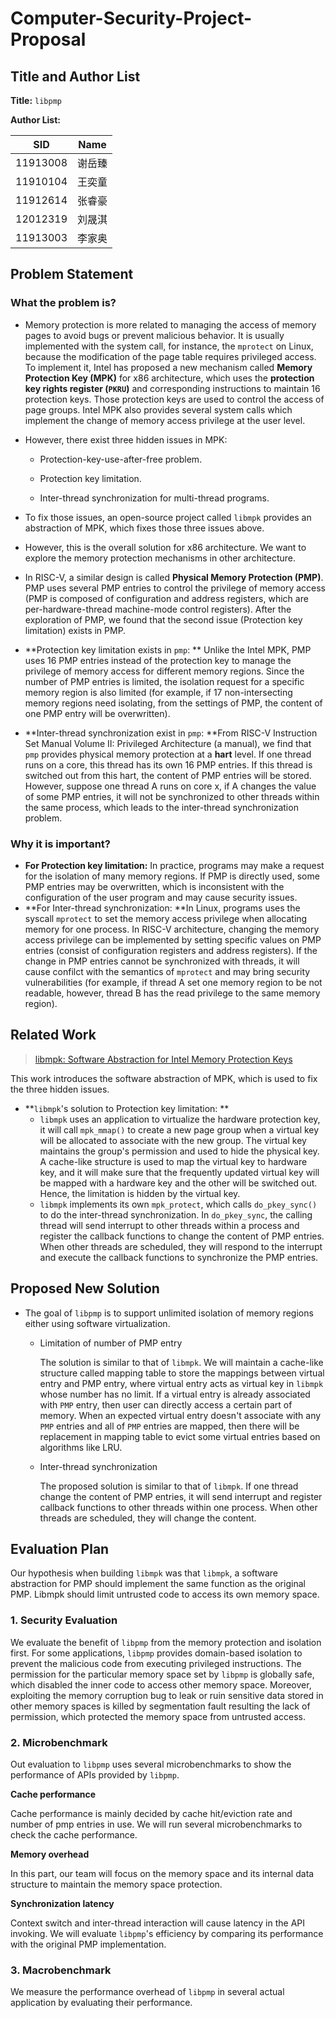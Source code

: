 # Computer-Security-Project-Proposal

## Title and Author List

**Title:** `libpmp`

**Author List:** 

| SID      | Name   |
| -------- | ------ |
| 11913008 | 谢岳臻 |
| 11910104 | 王奕童 |
| 11912614 | 张睿豪 |
| 12012319 | 刘晟淇 |
| 11913003 | 李家奥 |



## Problem Statement



### What the problem is?
* Memory protection is more related to managing the access of memory pages to avoid bugs or prevent malicious behavior. It is usually implemented with the system call, for instance, the `mprotect` on Linux, because the modification of the page table requires privileged access. To implement it, Intel has proposed a new mechanism called **Memory Protection Key (MPK)** for x86 architecture, which uses the **protection key rights register (`PKRU`)** and corresponding instructions to maintain 16 protection keys. Those protection keys are used to control the access of page groups. Intel MPK also provides several system calls which implement the change of memory access privilege at the user level.

* However, there exist three hidden issues in MPK:

  * Protection-key-use-after-free problem.

  * Protection key limitation.

  * Inter-thread synchronization for multi-thread programs.


* To fix those issues, an open-source project called `libmpk` provides an abstraction of MPK, which fixes those three issues above.
* However, this is the overall solution for x86 architecture. We want to explore the memory protection mechanisms in other architecture.
* In RISC-V, a similar design is called **Physical Memory Protection (PMP)**. PMP uses several PMP entries to control the privilege of memory access (PMP is composed of configuration and address registers, which are per-hardware-thread machine-mode control registers). After the exploration of PMP, we found that the second issue (Protection key limitation) exists in PMP.
* **Protection key limitation exists in `pmp`: ** Unlike the Intel MPK, PMP uses 16 PMP entries instead of the protection key to manage the privilege of memory access for different memory regions. Since the number of PMP entries is limited, the isolation request for a specific memory region is also limited (for example, if 17 non-intersecting memory regions need isolating, from the settings of PMP, the content of one PMP entry will be overwritten). 
* **Inter-thread synchronization exist in `pmp`: **From RISC-V Instruction Set Manual Volume II: Privileged Architecture (a manual), we find that `pmp` provides physical memory protection at a **hart** level. If one thread runs on a core,  this thread has its own 16 PMP entries. If this thread is switched out from this hart, the content of PMP entries will be stored. However, suppose one thread A runs on core x, if A changes the value of some PMP entries, it will not be synchronized to other threads within the same process, which leads to the inter-thread synchronization problem.



### Why it is important?

* **For Protection key limitation:** In practice, programs may make a request for the isolation of many memory regions. If PMP is directly used, some PMP entries may be overwritten, which is inconsistent with the configuration of the user program and may cause security issues. 
* **For Inter-thread synchronization: **In Linux, programs uses the syscall `mprotect` to set the memory access privilege when allocating memory for one process. In RISC-V architecture, changing the memory access privilege can be implemented by setting specific values on PMP entries (consist of configuration registers and address registers). If the change in PMP entries cannot be synchronized with threads, it will cause confilct with the semantics of `mprotect` and may bring security vulnerabilities (for example, if thread A set one memory region to be not readable, however, thread B has the read privilege to the same memory region).

## Related Work

> [libmpk: Software Abstraction for Intel Memory Protection Keys](https://arxiv.org/pdf/1811.07276.pdf)

This work introduces the software abstraction of MPK, which is used to fix the three hidden issues.

* **`libmpk`'s solution to Protection key limitation: **
  * `libmpk` uses an application to virtualize the hardware protection key, it will call `mpk_mmap()` to create a new page group when a virtual key will be allocated to associate with the new group.  The virtual key maintains the group's permission and used to hide the physical key. A cache-like structure is used to map the virtual key to hardware key, and it will make sure that the frequently updated virtual key will be mapped with a hardware key and the other will be switched out. Hence, the limitation is hidden by the virtual key.
  * `libmpk` implements its own `mpk_protect`, which calls `do_pkey_sync()` to do the inter-thread synchronization. In `do_pkey_sync`, the calling thread will send interrupt to other threads within a process and register the callback functions to change the content of PMP entries. When other threads are scheduled, they will respond to the interrupt and execute the callback functions to synchronize the PMP entries.

<!--TODO: introduce solutions in libmpk-->

## Proposed New Solution

* The goal of `libpmp` is to support unlimited isolation of memory regions either using software virtualization.

  * Limitation of number of PMP entry

    The solution is similar to that of `libmpk`. We will maintain a cache-like structure called mapping table to store the mappings between virtual entry and PMP entry, where virtual entry acts as virtual key in `libmpk` whose number has no limit. If a virtual entry is already associated with `PMP` entry, then user can directly access a certain part of memory. When an expected virtual entry doesn't associate with any `PMP` entries and all of `PMP` entries are mapped, then there will be replacement in mapping table to evict some virtual entries based on algorithms like LRU. 
  
  * Inter-thread synchronization
  
    The proposed solution is similar to that of `libmpk`. If one thread change the content of PMP entries, it will send interrupt and register callback functions to other threads within one process. When other threads are scheduled, they will change the content.

<!--TODO: introduce solutions in libmpk-->


## Evaluation Plan

Our hypothesis when building `libmpk` was that `libmpk`, a software abstraction for PMP should implement the same function as the original PMP. Libmpk should limit untrusted code to access its own memory space.

### 1. Security Evaluation

We evaluate the benefit of `libpmp` from the memory protection and isolation first. For some applications, `libpmp` provides domain-based isolation to prevent the malicious code from executing privileged instructions. The permission for the particular memory space set by `libpmp` is globally safe, which disabled the inner code to access other memory space. Moreover, exploiting the memory corruption bug to leak or ruin sensitive data stored in other memory spaces is killed by segmentation fault resulting the lack of permission, which protected the memory space from untrusted access.

### 2. Microbenchmark

Out evaluation to `libpmp` uses several microbenchmarks to show the performance of APIs provided by `libpmp`.

**Cache performance**

Cache performance is mainly decided by cache hit/eviction rate and number of pmp entries in use. We will run several microbenchmarks to check the cache performance.

**Memory overhead**

In this part, our team will focus on the memory space and its internal data structure to maintain the memory space protection.

**Synchronization latency**

Context switch and inter-thread interaction will cause latency in the API invoking. We will evaluate `libpmp`'s efficiency by comparing its performance with the original PMP implementation.

### 3. Macrobenchmark

We measure the performance overhead of `libpmp` in several actual application by evaluating their performance. 
